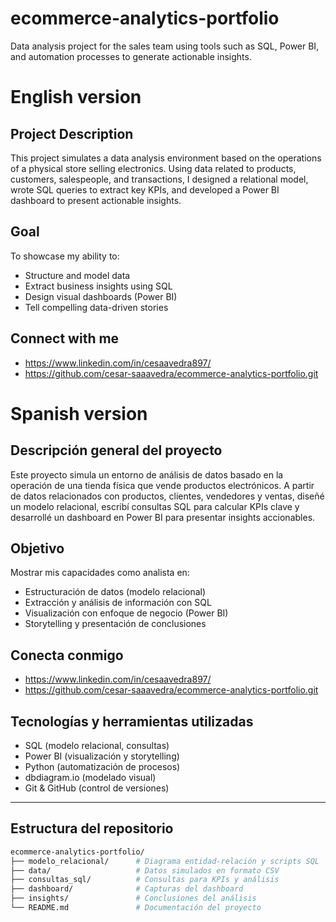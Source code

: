 # ecommerce-analytics-portfolio
Data analysis project for the sales team using tools such as SQL, Power BI, and automation processes to generate actionable insights.
# English version
## Project Description
This project simulates a data analysis environment based on the operations of a physical store selling electronics. Using data related to products, customers, salespeople, and transactions, I designed a relational model, wrote SQL queries to extract key KPIs, and developed a Power BI dashboard to present actionable insights.

## Goal
To showcase my ability to:
- Structure and model data
- Extract business insights using SQL
- Design visual dashboards (Power BI)
- Tell compelling data-driven stories

## Connect with me
- https://www.linkedin.com/in/cesaavedra897/
- https://github.com/cesar-saaavedra/ecommerce-analytics-portfolio.git

# Spanish version

## Descripción general del proyecto
Este proyecto simula un entorno de análisis de datos basado en la operación de una tienda física que vende productos electrónicos. A partir de datos relacionados con productos, clientes, vendedores y ventas, diseñé un modelo relacional, escribí consultas SQL para calcular KPIs clave y desarrollé un dashboard en Power BI para presentar insights accionables.

## Objetivo
Mostrar mis capacidades como analista en:
- Estructuración de datos (modelo relacional)
- Extracción y análisis de información con SQL
- Visualización con enfoque de negocio (Power BI)
- Storytelling y presentación de conclusiones

## Conecta conmigo
- https://www.linkedin.com/in/cesaavedra897/
- https://github.com/cesar-saaavedra/ecommerce-analytics-portfolio.git

## Tecnologías y herramientas utilizadas

- SQL (modelo relacional, consultas)
- Power BI (visualización y storytelling)
- Python (automatización de procesos)
- dbdiagram.io (modelado visual)
- Git & GitHub (control de versiones)

---

## Estructura del repositorio

```bash
ecommerce-analytics-portfolio/
├── modelo_relacional/      # Diagrama entidad-relación y scripts SQL
├── data/                   # Datos simulados en formato CSV
├── consultas_sql/          # Consultas para KPIs y análisis
├── dashboard/              # Capturas del dashboard
├── insights/               # Conclusiones del análisis
└── README.md               # Documentación del proyecto
